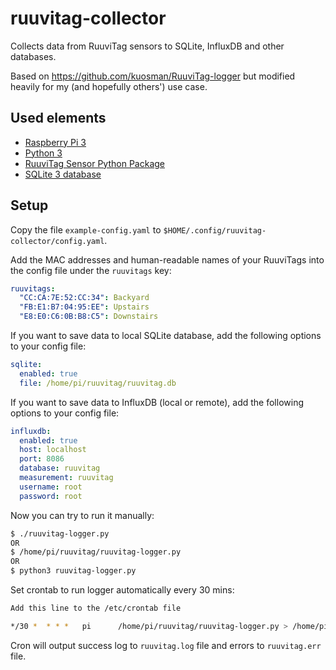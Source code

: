 # ruuvitag-collector
Collects data from RuuviTag sensors to SQLite, InfluxDB and other databases.

Based on https://github.com/kuosman/RuuviTag-logger but modified heavily
for my (and hopefully others') use case.

## Used elements
  - [Raspberry Pi 3](https://www.raspberrypi.org/products/raspberry-pi-3-model-b/)
  - [Python 3](https://docs.python.org/3.7/)
  - [RuuviTag Sensor Python Package](https://github.com/ttu/ruuvitag-sensor)
  - [SQLite 3 database](https://docs.python.org/3.6/library/sqlite3.html#module-sqlite3)

## Setup

Copy the file `example-config.yaml` to `$HOME/.config/ruuvitag-collector/config.yaml`.

Add the MAC addresses and human-readable names of your RuuviTags into the config file
under the `ruuvitags` key:

```yaml
ruuvitags:
  "CC:CA:7E:52:CC:34": Backyard
  "FB:E1:B7:04:95:EE": Upstairs
  "E8:E0:C6:0B:B8:C5": Downstairs
```

If you want to save data to local SQLite database, add the following options to your config file:

```yaml
sqlite:
  enabled: true
  file: /home/pi/ruuvitag/ruuvitag.db
```

If you want to save data to InfluxDB (local or remote), add the following options to your config file:

```yaml
influxdb:
  enabled: true
  host: localhost
  port: 8086
  database: ruuvitag
  measurement: ruuvitag
  username: root
  password: root
```

Now you can try to run it manually:

```bash
$ ./ruuvitag-logger.py
OR
$ /home/pi/ruuvitag/ruuvitag-logger.py
OR
$ python3 ruuvitag-logger.py
```

Set crontab to run logger automatically every 30 mins:
```bash
Add this line to the /etc/crontab file

*/30 *  * * *   pi      /home/pi/ruuvitag/ruuvitag-logger.py > /home/pi/ruuvitag/ruuvitag.log 2> /home/pi/ruuvitag/ruuvitag.err
```
Cron will output success log to `ruuvitag.log` file and errors to `ruuvitag.err` file.
